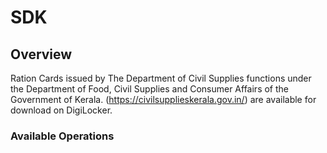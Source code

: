 # SDK

## Overview

Ration Cards issued by The Department of Civil Supplies functions under the Department of Food, Civil Supplies and Consumer Affairs of the Government of Kerala. (https://civilsupplieskerala.gov.in/) are available for download on DigiLocker.

### Available Operations

